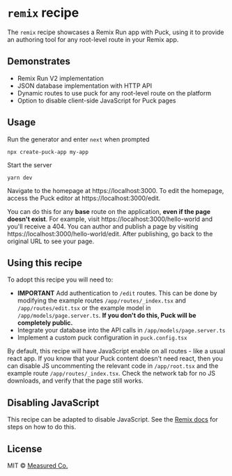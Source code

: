 # `remix` recipe

The `remix` recipe showcases a Remix Run app with Puck, using it to provide an authoring tool for any root-level route in your Remix app.

## Demonstrates

- Remix Run V2 implementation
- JSON database implementation with HTTP API
- Dynamic routes to use puck for any root-level route on the platform
- Option to disable client-side JavaScript for Puck pages

## Usage

Run the generator and enter `next` when prompted

```
npx create-puck-app my-app
```

Start the server

```
yarn dev
```

Navigate to the homepage at https://localhost:3000. To edit the homepage, access the Puck editor at https://localhost:3000/edit.

You can do this for any **base** route on the application, **even if the page doesn't exist**. For example, visit https://localhost:3000/hello-world and you'll receive a 404. You can author and publish a page by visiting https://localhost:3000/hello-world/edit. After publishing, go back to the original URL to see your page.

## Using this recipe

To adopt this recipe you will need to:

- **IMPORTANT** Add authentication to `/edit` routes. This can be done by modifying the example routes `/app/routes/_index.tsx` and `/app/routes/edit.tsx` or the example model in `/app/models/page.server.ts`. **If you don't do this, Puck will be completely public.**
- Integrate your database into the API calls in `/app/models/page.server.ts`
- Implement a custom puck configuration in `puck.config.tsx`

By default, this recipe will have JavaScript enable on all routes - like a usual react app. If you know that your Puck content doesn't need react, then you can disable JS uncommenting the relevant code in `/app/root.tsx` and the example route `/app/routes/_index.tsx`. Check the network tab for no JS downloads, and verify that the page still works.

## Disabling JavaScript

This recipe can be adapted to disable JavaScript. See the [Remix docs](https://remix.run/docs/en/main/guides/disabling-javascript) for steps on how to do this.

## License

MIT © [Measured Co.](https://github.com/measuredco)
